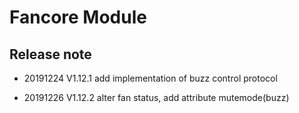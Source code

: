 # Fancore Module

## Release note

+ 20191224 V1.12.1
add implementation of buzz control protocol

+ 20191226 V1.12.2
alter fan status, add attribute mutemode(buzz)
